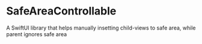 # SafeAreaControllable
A SwiftUI library that helps manually insetting child-views to safe area, while parent ignores safe area
